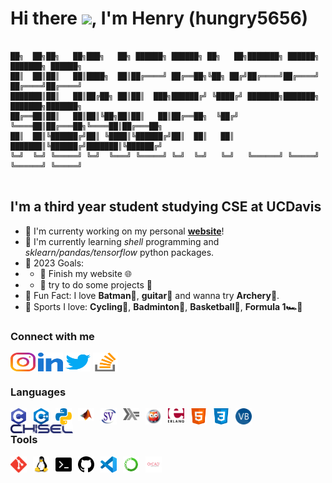 # **Hi there** <img src="https://media.giphy.com/media/hvRJCLFzcasrR4ia7z/giphy.gif" width="25px">, I'm **Henry** (**hungry5656**)

```

██╗  ██╗██╗   ██╗███╗   ██╗ ██████╗ ██████╗ ██╗   ██╗███████╗ ██████╗ ███████╗ ██████╗ 
██║  ██║██║   ██║████╗  ██║██╔════╝ ██╔══██╗╚██╗ ██╔╝██╔════╝██╔════╝ ██╔════╝██╔════╝ 
███████║██║   ██║██╔██╗ ██║██║  ███╗██████╔╝ ╚████╔╝ ███████╗███████╗ ███████╗███████╗ 
██╔══██║██║   ██║██║╚██╗██║██║   ██║██╔══██╗  ╚██╔╝  ╚════██║██╔═══██╗╚════██║██╔═══██╗
██║  ██║╚██████╔╝██║ ╚████║╚██████╔╝██║  ██║   ██║   ███████║╚██████╔╝███████║╚██████╔╝
╚═╝  ╚═╝ ╚═════╝ ╚═╝  ╚═══╝ ╚═════╝ ╚═╝  ╚═╝   ╚═╝   ╚══════╝ ╚═════╝ ╚══════╝ ╚═════╝ 
                                                                                       
```

## I'm a third year student studying **CSE** at **UCDavis**

- 📝 I'm currenty working on my personal **[website]**!
- 🌱 I'm currently learning *shell* programming and *sklearn/pandas/tensorflow* python packages.
- 🚩 2023 Goals:
- - 🔲 Finish my website 🌐
- - 🔲 try to do some projects 📂
- 👀 Fun Fact: I love **Batman🦇**, **guitar🎸** and wanna try **Archery🏹**.
- 🏃 Sports I love: **Cycling🚴**, **Badminton🏸**, **Basketball🏀**, **Formula 1🏎️🏁**

### Connect with me

[<img align="center" src="img/instagram.svg" alt="Instagram" height="30" width="40" />][Instagram]
[<img align="center" src="img/linkedin.svg" alt="Linkedin" height="30" width="40" />][Linkedin]
[<img align="center" src="img/twitter.svg" alt="Twitter" height="30" width="40" />][Twitter]
[<img align="center" src="img/stack-overflow.svg" alt="Stack-Overflow" height="30" width="40" />][Stack-Overflow]


### Languages
<!-- svg source website -->

[<img align="left" alt="C" width="26px" src="img/c.svg" style="padding-right:10px;" />](http://www.open-std.org/jtc1/sc22/wg14/)
[<img align="left" alt="C++" width="26px" src="img/cpp.svg" style="padding-right:10px;" />](https://isocpp.org/)
[<img align="left" alt="Python" width="26px" src="img/python.svg" style="padding-right:10px;" />](https://www.python.org/)
[<img align="left" alt="Matlab" width="26px" src="img/matlab.svg" style="padding-right:10px;" />](https://www.mathworks.com/)
[<img align="left" alt="SystemVerilog" width="26px" src="img/systemverilog.svg" style="padding-right:10px;" />](https://en.wikipedia.org/wiki/SystemVerilog)
[<img align="left" alt="Haskell" width="26px" src="img/haskell.svg" style="padding-right:10px;" />](https://www.haskell.org/)
[<img align="left" alt="Prolog" width="26px" src="img/prolog.svg" style="padding-right:10px;" />](https://www.swi-prolog.org/)
[<img align="left" alt="Erlang" width="26px" src="img/erlang.svg" style="padding-right:10px;" />](https://www.erlang.org/)
[<img align="left" alt="HTML" width="26px" src="img/html.svg" style="padding-right:10px;" />](https://html.spec.whatwg.org/)
[<img align="left" alt="CSS" width="26px" src="img/css.svg" style="padding-right:10px;" />](https://www.w3.org/TR/CSS/#css)
[<img align="left" alt="VB.NET" width="26px" src="img/VB_NET.svg" style="padding-right:10px;" />](https://docs.microsoft.com/en-us/dotnet/visual-basic/)
[<img align="left" alt="Chisel" width="100px" src="img/chisel.svg" style="padding-right:10px;" />](https://en.wikipedia.org/wiki/SystemVerilog)


<br>

### Tools
[<img align="left" alt="Git" width="26px" src="img/git.svg" style="padding-right:10px;" />](https://git-scm.com/)
[<img align="left" alt="Linux" width="26px" src="img/linux.svg" style="padding-right:10px;" />](https://www.linux.org/)
[<img align="left" alt="Terminal" width="26px" src="img/terminal.svg" style="padding-right:10px;" />](https://www.gnu.org/software/bash/)
[<img align="left" alt="Github" width="26px" src="img/github.svg" style="padding-right:10px;" />](https://github.com/)
[<img align="left" alt="Visual Studio Code" width="26px" src="img/vscode.svg" style="padding-right:10px;" />](https://code.visualstudio.com/)
[<img align="left" alt="Anaconda" width="26px" src="img/anaconda.svg" style="padding-right:10px;" />](https://www.anaconda.com/)
[<img align="left" alt="OrCAD" width="26px" src="img/OrCAD.svg" style="padding-right:10px;" />](https://www.orcad.com/)



[website]: https://www.hungry5656.com
[Twitter]: https://twitter.com/hungry5656
[Instagram]: https://instagram.com/hungry5656_
[Linkedin]: https://www.linkedin.com/in/sizhuo-sun-8529541b2/
[Stack-Overflow]: https://stackoverflow.com/users/11640053/

